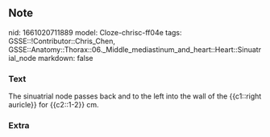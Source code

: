 ## Note
nid: 1661020711889
model: Cloze-chrisc-ff04e
tags: GSSE::!Contributor::Chris_Chen, GSSE::Anatomy::Thorax::06._Middle_mediastinum_and_heart::Heart::Sinuatrial_node
markdown: false

### Text
<div class='toggle'>
  The sinuatrial node passes back and to the left into the wall of
  the {{c1::right auricle}} for {{c2::1-2}} cm.
</div>

### Extra

